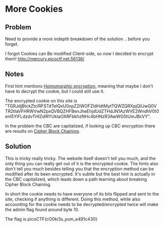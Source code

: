 # More Cookies

## Problem

Need to provide a more indepth breakdown of the solution .. before you forget.

I forgot Cookies can Be modified Client-side, so now I decided to encrypt them! http://mercury.picoctf.net:56136/

## Notes

First hint mentions [Homomorphic encryption](https://en.wikipedia.org/wiki/Homomorphic_encryption), meaning that maybe I don't have to decrypt the cookie, but I could still use it.

The encrypted cookie on this site is "TGRJdjBtckZtclRFSTdTelQxU0xpZ2lWOFZldHdtMytTQWZQRXpjQlUwQ0VTR2tIaVFHRWVwN2pxQVBQZHFBenJheEhjdUdZTHdJN1AzWVE2WndhV0t0enl5YlFLdzdvTHlZdlRYUklaOXRFbkhzNHc4bHNzR3AwWG5tUmJBcVY".

In the problem the CBC are capitalized, if looking up CBC encryption there are results on [Cipher Block Chaining](https://en.wikipedia.org/wiki/Block_cipher_mode_of_operation#Cipher_block_chaining_\(CBC).

## Solution

This is tricky really tricky.  The website itself doesn't tell you much, and the only thing you can really get out of it is the encrypted cookie.  The hints also don't tell you much besides telling you that the encryption method can be modified after its been encrypted.  It's subtle but the best hint is actually in the CBC capitalized, which leads down a path learning about breaking Cipher Block Chaining.

In short the cookie needs to have everyone of its bits flipped and sent to the site, checking if anything is different.  Doing this method, while also accounting for the cookie needs to be decrypted/encrypted twice will make the admin flag found around byte 10.

The flag is picoCTF{cO0ki3s_yum_e491c430}
